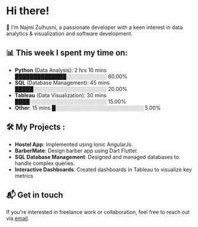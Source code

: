 # Hi there! 
👋 I'm Najmi Zulhusni, a passionate developer with a keen interest in data analytics & visualization and software development. 

## 📊 This week I spent my time on: 
- **Python** (Data Analysis): 2 hrs 10 mins ██████████████░░░░░░░░░░░ 60.00%
- **SQL** (Database Management): 45 mins █████░░░░░░░░░░░░░░░░░░░░ 20.00%
- **Tableau** (Data Visualization): 30 mins ████░░░░░░░░░░░░░░░░░░░░░ 15.00%
- **Other**: 15 mins █░░░░░░░░░░░░░░░░░░░░░░░░ 5.00%
  
## 🛠️ My Projects :
- **Hostel App**: Implemented using Ionic AngularJs.
- **BarberMate**: Design barber app using Dart Flutter.
- **SQL Database Management**: Designed and managed databases to handle complex queries.
- **Interactive Dashboards**: Created dashboards in Tableau to visualize key metrics

## 📬 Get in touch 
If you're interested in freelance work or collaboration, feel free to reach out via [email](mailto:najmisapuan02@gmail.com).
